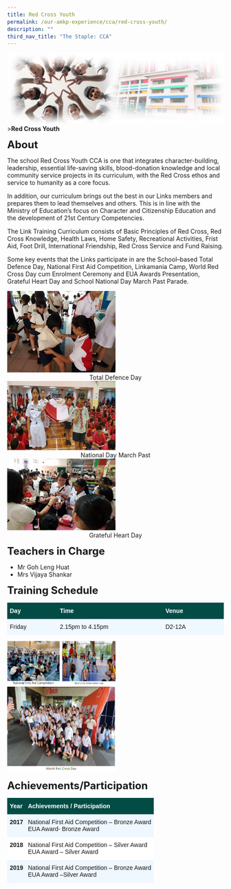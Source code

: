 ```yaml
---
title: Red Cross Youth
permalink: /our-amkp-experience/cca/red-cross-youth/
description: ""
third_nav_title: "The Staple: CCA"
---
```

![Sub-banner](/images/sub%20banner.jpg)
&gt;**Red Cross Youth**

**<font size="5">About</font>**

The school Red Cross Youth CCA is one that integrates character-building, leadership, essential life-saving skills, blood-donation knowledge and local community service projects in its curriculum, with the Red Cross ethos and service to humanity as a core focus.

  

In addition, our curriculum brings out the best in our Links members and prepares them to lead themselves and others. This is in line with the Ministry of Education’s focus on Character and Citizenship Education and the development of 21st Century Competencies.

  

The Link Training Curriculum consists of Basic Principles of Red Cross, Red Cross Knowledge, Health Laws, Home Safety, Recreational Activities, Frist Aid, Foot Drill, International Friendship, Red Cross Service and Fund Raising.

  

Some key events that the Links participate in are the School–based Total Defence Day, National First Aid Competition, Linkamania Camp, World Red Cross Day cum Enrolment Ceremony and EUA Awards Presentation, Grateful Heart Day and School National Day March Past Parade.

<img src="/images/CCA/RedCross1.jpg" style="width:50%">
<center>Total Defence Day</center>

<img src="/images/CCA/RedCross2.jpg" style="width:50%">
<center>National Day March Past</center>

<img src="/images/CCA/RedCross3.jpg" style="width:50%">
<center>Grateful Heart Day</center>

**<font size="5">Teachers in Charge</font>**

<ul>
  <li>Mr Goh Leng Huat</li>
  <li>Mrs Vijaya Shankar</li>
</ul>

**<font size="5">Training Schedule</font>**

<table style="border-collapse:collapse;border-spacing:0" class="tg"><thead><tr><th width="141" style="background-color:#024C45;border-color:#024c45;border-style:solid;border-width:1px;color:#FFF;font-family:Arial, sans-serif;font-size:14px;font-weight:bold;overflow:hidden;padding:10px 5px;text-align:left;vertical-align:top;word-break:normal">Day</th><th width="335" style="background-color:#024C45;border-color:#024c45;border-style:solid;border-width:1px;color:#FFF;font-family:Arial, sans-serif;font-size:14px;font-weight:bold;overflow:hidden;padding:10px 5px;text-align:left;vertical-align:top;word-break:normal">Time</th><th width="177" style="background-color:#024C45;border-color:#024c45;border-style:solid;border-width:1px;color:#FFF;font-family:Arial, sans-serif;font-size:14px;font-weight:bold;overflow:hidden;padding:10px 5px;text-align:left;vertical-align:top;word-break:normal">Venue</th></tr></thead><tbody><tr><td style="background-color:#EFF7FF;border-color:#eff7ff;border-style:solid;border-width:1px;font-family:Arial, sans-serif;font-size:14px;overflow:hidden;padding:10px 5px;text-align:left;vertical-align:top;word-break:normal">Friday</td>
<td style="background-color:#EFF7FF;border-color:#eff7ff;border-style:solid;border-width:1px;font-family:Arial, sans-serif;font-size:14px;overflow:hidden;padding:10px 5px;text-align:left;vertical-align:top;word-break:normal">2.15pm to 4.15pm</td><td style="background-color:#EFF7FF;border-color:#eff7ff;border-style:solid;border-width:1px;font-family:Arial, sans-serif;font-size:14px;overflow:hidden;padding:10px 5px;text-align:left;vertical-align:top;word-break:normal">D2-12A</td></tr></tbody></table>

<img src="/images/CCA/RedCross4.png" style="width:50%">

<img src="/images/CCA/RedCross5.png" style="width:50%">



**<font size="5">Achievements/Participation</font>**

<table style="border-collapse:collapse;border-spacing:0" class="tg"><thead><tr><th style="background-color:#024C45;border-color:#024c45;border-style:solid;border-width:1px;color:#FFF;font-family:Arial, sans-serif;font-size:14px;font-weight:bold;overflow:hidden;padding:10px 5px;text-align:left;vertical-align:top;word-break:normal">Year<br></th><th style="background-color:#024C45;border-color:#024c45;border-style:solid;border-width:1px;color:#FFF;font-family:Arial, sans-serif;font-size:14px;font-weight:bold;overflow:hidden;padding:10px 5px;text-align:left;vertical-align:top;word-break:normal">    Achievements / Participation</th></tr></thead><tbody><tr><td style="background-color:#EFF7FF;border-color:#eff7ff;border-style:solid;border-width:1px;font-family:Arial, sans-serif;font-size:14px;font-weight:bold;overflow:hidden;padding:10px 5px;text-align:left;vertical-align:top;word-break:normal">2017</td><td style="background-color:#EFF7FF;border-color:#eff7ff;border-style:solid;border-width:1px;font-family:Arial, sans-serif;font-size:14px;overflow:hidden;padding:10px 5px;text-align:left;vertical-align:top;word-break:normal">National First Aid Competition – Bronze Award<br>EUA Award- Bronze Award</td></tr><tr><td style="background-color:#FFF;border-color:#ffffff;border-style:solid;border-width:1px;font-family:Arial, sans-serif;font-size:14px;font-weight:bold;overflow:hidden;padding:10px 5px;text-align:left;vertical-align:top;word-break:normal">2018</td><td style="background-color:#FFF;border-color:#ffffff;border-style:solid;border-width:1px;font-family:Arial, sans-serif;font-size:14px;overflow:hidden;padding:10px 5px;text-align:left;vertical-align:top;word-break:normal">National First Aid Competition – Silver Award<br>EUA Award – Silver Award</td></tr><tr><td style="background-color:#EFF7FF;border-color:#eff7ff;border-style:solid;border-width:1px;font-family:Arial, sans-serif;font-size:14px;font-weight:bold;overflow:hidden;padding:10px 5px;text-align:left;vertical-align:top;word-break:normal">2019</td><td style="background-color:#EFF7FF;border-color:#eff7ff;border-style:solid;border-width:1px;font-family:Arial, sans-serif;font-size:14px;overflow:hidden;padding:10px 5px;text-align:left;vertical-align:top;word-break:normal">National First Aid Competition – Bronze Award<br>EUA Award –Silver Award</td></tr></tbody></table>